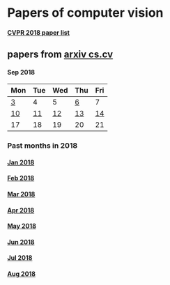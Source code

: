 # Papers of computer vision
#### [CVPR 2018 paper list](2018/cvpr2018.md)


## papers from [arxiv cs.cv](http://arxiv.org)
#### Sep 2018
Mon | Tue | Wed | Thu | Fri 
----------|-------------|-------------|-------------|-------------|
[3](2018/201809/Mon,%203%20Sep%202018.md) | 4 | 5 | [6](2018/201809/Thu,%206%20Sep%202018.md) | 7 |
[10](2018/201809/Mon,%2010%20Sep%202018.md) | [11](2018/201809/Tue,%2011%20Sep%202018.md) | [12](2018/201809/Wed,%2012%20Sep%202018.md) | [13](2018/201809/Thu,%2013%20Sep%202018.md) | [14](2018/201809/Fri,%2014%20Sep%202018.md) |
17 | 18 |19 |20 | 21|

### Past months in 2018
#### [Jan 2018](2018/2018/arxiv-1801.md)  
#### [Feb 2018](2018/2018/arxiv-1802.md)
#### [Mar 2018](2018/2018/arxiv-1803.md) 
#### [Apr 2018](2018/2018/arxiv-1804.md)
#### [May 2018](2018/2018/arxiv-1805.md)  
#### [Jun 2018](2018/2018/arxiv-1806.md)
#### [Jul 2018](2018/2018/arxiv-1807.md)
#### [Aug 2018](2018/2018/arxiv-1808.md)









